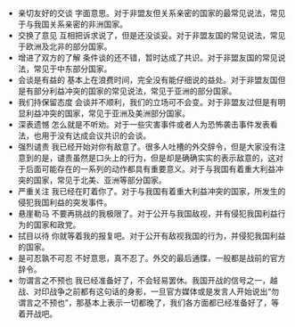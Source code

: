 -  亲切友好的交谈
字面意思。对于非盟友但关系亲密的国家的最常见说法，常见于与我国关系亲密的非洲国家。
-  交换了意见
互相把诉求说了，但是还没谈妥。对于非盟友国的常见说法，常见于欧洲及北非的部分国家。
 -  增进了双方的了解
条件谈的还不错，暂时达成了共识。对于非盟友国的常见说法，常见于中东部分国家。
-  会谈是有益的
基本上在浪费时间，完全没有能仔细说的益处。对于非盟友国但是有部分利益冲突的国家的常见说法，常见于亚洲的部分国家。
-  我们持保留态度
会谈并不顺利，我们的立场可不会变。对于非盟友过但是有明显利益冲突的国家，常见于亚洲及美洲部分国家。
-  深表遗憾
怎么就是不听劝。对于一些灾害事件或者人为恐怖袭击事件发表看法，也用于没有达成会议共识的会谈。
-  强烈谴责
我已经开始对你有敌意了。很多人吐槽的外交辞令，但是大家没有注意到的是，谴责虽然是口头上的行为，但是却是确确实实的表示敌意的，这对于后面可能存在的一系列的动作都具有重要意义。对于与我国有着重大利益冲突的国家，常见于北美、亚洲等部分国家。
-  严重关注
我已经在盯着你了。对于与我国有着重大利益冲突的国家，所发生的侵犯我国利益的突发事件。
-  悬崖勒马
不要再挑战的我极限了。对于公开与我国敌视，并有侵犯我国利益行为的国家和政党。
-  拭目以待
你就等着我的报复吧。对于公开有敌视我国的行为，并侵犯我国利益的国家。
 - 是可忍孰不可忍
不好意思，真不忍了。外交的最后通牒，一般都是战前的官方辞令。
-  勿谓言之不预也
我已经准备好了，不会轻易罢休。我国开战的信号之一，越战、对印战争之前都有这句话的身影，一旦官方媒体或是发言人开始说出“勿谓言之不预也”，那基本上表示一切都晚了，我们各方面都已经准备好了，等着开战吧。